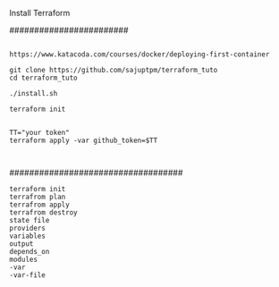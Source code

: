 

Install Terraform

########################

```

https://www.katacoda.com/courses/docker/deploying-first-container

git clone https://github.com/sajuptpm/terraform_tuto
cd terraform_tuto

./install.sh

terraform init


TT="your token"
terraform apply -var github_token=$TT



```

###################################

```
terraform init
terrafrom plan
terrafrom apply
terrafrom destroy
state file
providers
variables
output
depends_on
modules
-var
-var-file
```
